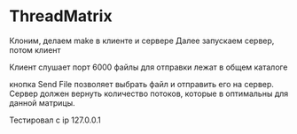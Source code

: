 # ThreadMatrix

Клоним, делаем make в клиенте и сервере
Далее запускаем сервер, потом клиент

Клиент слушает порт 6000
файлы для отправки лежат в общем каталоге

кнопка Send File позволяет выбрать файл и отправить его на сервер. 
Сервер должен вернуть количество потоков, которые в оптимальны для данной матрицы.

Тестировал с ip 127.0.0.1

